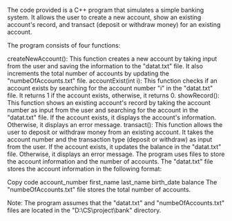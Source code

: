 The code provided is a C++ program that simulates a simple banking system. It allows the user to create a new account, show an existing account's record, and transact (deposit or withdraw money) for an existing account.

The program consists of four functions:

createNewAccount(): This function creates a new account by taking input from the user and saving the information to the "datat.txt" file. It also increments the total number of accounts by updating the "numbeOfAccounts.txt" file.
accountExist(int i): This function checks if an account exists by searching for the account number "i" in the "datat.txt" file. It returns 1 if the account exists, otherwise, it returns 0.
showRecord(): This function shows an existing account's record by taking the account number as input from the user and searching for the account in the "datat.txt" file. If the account exists, it displays the account's information. Otherwise, it displays an error message.
transact(): This function allows the user to deposit or withdraw money from an existing account. It takes the account number and the transaction type (deposit or withdraw) as input from the user. If the account exists, it updates the balance in the "datat.txt" file. Otherwise, it displays an error message.
The program uses files to store the account information and the number of accounts. The "datat.txt" file stores the account information in the following format:

Copy code
account_number first_name last_name birth_date balance
The "numbeOfAccounts.txt" file stores the total number of accounts.

Note: The program assumes that the "datat.txt" and "numbeOfAccounts.txt" files are located in the "D:\CS\project\bank" directory.
